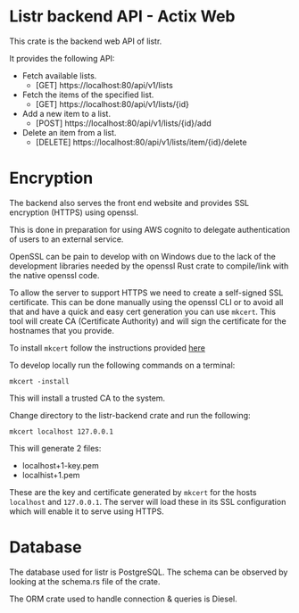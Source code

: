 # Listr backend API - Actix Web
This crate is the backend web API of listr.

It provides the following API:
* Fetch available lists. 
  * [GET] https://localhost:80/api/v1/lists
* Fetch the items of the specified list.
  * [GET] https://localhost:80/api/v1/lists/{id}
* Add a new item to a list.
  * [POST] https://localhost:80/api/v1/lists/{id}/add
* Delete an item from a list.
  * [DELETE] https://localhost:80/api/v1/lists/item/{id}/delete

# Encryption
The backend also serves the front end website and provides SSL encryption (HTTPS) using openssl.

This is done in preparation for using AWS cognito to delegate authentication of users to an external service.

OpenSSL can be pain to develop with on Windows due to the lack of 
the development libraries needed by the openssl Rust crate to compile/link with the native
openssl code.

To allow the server to support HTTPS we need to create a self-signed SSL certificate.
This can be done manually using the openssl CLI or to avoid all that and have a quick and easy cert generation 
you can use ``mkcert``. This tool will create CA (Certificate Authority) and will sign the certificate for the hostnames that you provide.

To install ``mkcert`` follow the instructions provided [here](https://github.com/FiloSottile/mkcert)

To develop locally run the following commands on a terminal:
```shell
mkcert -install
```
This will install a trusted CA to the system.

Change directory to the listr-backend crate and run the following:
```shell
mkcert localhost 127.0.0.1
```
This will generate 2 files:
* localhost+1-key.pem
* localhist+1.pem

These are the key and certificate generated by ``mkcert`` for the hosts ``localhost`` and ``127.0.0.1``.
The server will load these in its SSL configuration which will enable it to serve using HTTPS.

# Database
The database used for listr is PostgreSQL. The schema can be observed by looking at
the schema.rs file of the crate.

The ORM crate used to handle connection & queries is Diesel.
